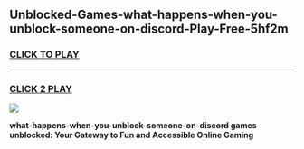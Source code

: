 
## Unblocked-Games-what-happens-when-you-unblock-someone-on-discord-Play-Free-5hf2m
<h3>
<a href="https://premium76.site?title=what-happens-when-you-unblock-someone-on-discord&ref=10A">CLICK TO PLAY</a></h3>
<hr>

<h3>
<a href="https://premium76.site?title=what-happens-when-you-unblock-someone-on-discord&ref=10A">CLICK 2 PLAY</a>
  
</h3>

<a href="https://premium76.site?title=what-happens-when-you-unblock-someone-on-discord&ref=10A"><img src="https://clearcache.store/games.png"></a>


**what-happens-when-you-unblock-someone-on-discord games unblocked: Your Gateway to Fun and Accessible Online Gaming**
